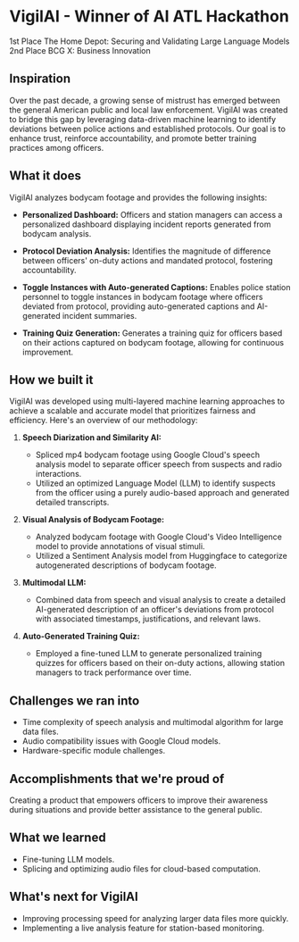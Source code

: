 # VigilAI - Winner of AI ATL Hackathon
1st Place The Home Depot: Securing and Validating Large Language Models
2nd Place BCG X: Business Innovation


## Inspiration

Over the past decade, a growing sense of mistrust has emerged between the general American public and local law enforcement. VigilAI was created to bridge this gap by leveraging data-driven machine learning to identify deviations between police actions and established protocols. Our goal is to enhance trust, reinforce accountability, and promote better training practices among officers.

## What it does

VigilAI analyzes bodycam footage and provides the following insights:

- **Personalized Dashboard:** Officers and station managers can access a personalized dashboard displaying incident reports generated from bodycam analysis.

- **Protocol Deviation Analysis:** Identifies the magnitude of difference between officers' on-duty actions and mandated protocol, fostering accountability.

- **Toggle Instances with Auto-generated Captions:** Enables police station personnel to toggle instances in bodycam footage where officers deviated from protocol, providing auto-generated captions and AI-generated incident summaries.

- **Training Quiz Generation:** Generates a training quiz for officers based on their actions captured on bodycam footage, allowing for continuous improvement.

## How we built it

VigilAI was developed using multi-layered machine learning approaches to achieve a scalable and accurate model that prioritizes fairness and efficiency. Here's an overview of our methodology:

1. **Speech Diarization and Similarity AI:**
   - Spliced mp4 bodycam footage using Google Cloud's speech analysis model to separate officer speech from suspects and radio interactions.
   - Utilized an optimized Language Model (LLM) to identify suspects from the officer using a purely audio-based approach and generated detailed transcripts.

2. **Visual Analysis of Bodycam Footage:**
   - Analyzed bodycam footage with Google Cloud's Video Intelligence model to provide annotations of visual stimuli.
   - Utilized a Sentiment Analysis model from Huggingface to categorize autogenerated descriptions of bodycam footage.

3. **Multimodal LLM:**
   - Combined data from speech and visual analysis to create a detailed AI-generated description of an officer's deviations from protocol with associated timestamps, justifications, and relevant laws.

4. **Auto-Generated Training Quiz:**
   - Employed a fine-tuned LLM to generate personalized training quizzes for officers based on their on-duty actions, allowing station managers to track performance over time.

## Challenges we ran into

- Time complexity of speech analysis and multimodal algorithm for large data files.
- Audio compatibility issues with Google Cloud models.
- Hardware-specific module challenges.

## Accomplishments that we're proud of

Creating a product that empowers officers to improve their awareness during situations and provide better assistance to the general public.

## What we learned

- Fine-tuning LLM models.
- Splicing and optimizing audio files for cloud-based computation.

## What's next for VigilAI

- Improving processing speed for analyzing larger data files more quickly.
- Implementing a live analysis feature for station-based monitoring.
